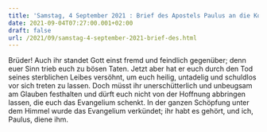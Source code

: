 ```yaml
---
title: 'Samstag, 4 September 2021 : Brief des Apostels Paulus an die Kolosser 1,21-23.'
date: 2021-09-04T07:27:00.001+02:00
draft: false
url: /2021/09/samstag-4-september-2021-brief-des.html
---
```


Brüder! Auch ihr standet Gott einst fremd und feindlich gegenüber; denn euer Sinn trieb euch zu bösen Taten. Jetzt aber hat er euch durch den Tod seines sterblichen Leibes versöhnt, um euch heilig, untadelig und schuldlos vor sich treten zu lassen. Doch müsst ihr unerschütterlich und unbeugsam am Glauben festhalten und dürft euch nicht von der Hoffnung abbringen lassen, die euch das Evangelium schenkt. In der ganzen Schöpfung unter dem Himmel wurde das Evangelium verkündet; ihr habt es gehört, und ich, Paulus, diene ihm.